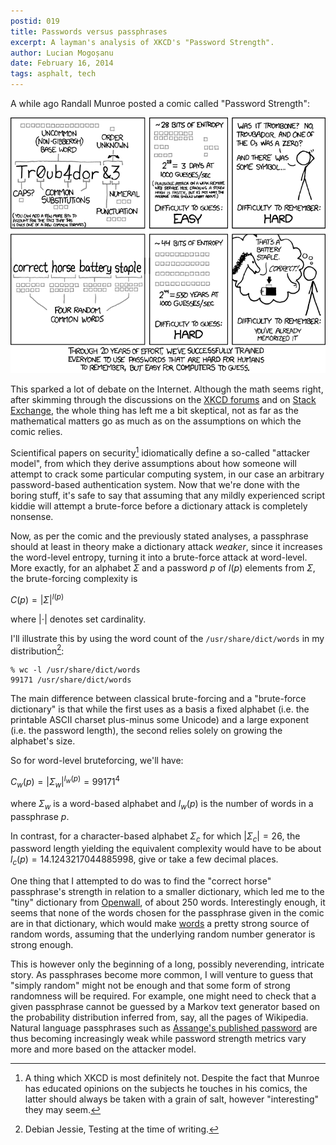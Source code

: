 ```yaml
---
postid: 019
title: Passwords versus passphrases
excerpt: A layman's analysis of XKCD's "Password Strength".
author: Lucian Mogoșanu
date: February 16, 2014
tags: asphalt, tech
---
```


A while ago Randall Munroe posted a comic called "Password Strength":

<span><a href="http://imgs.xkcd.com/comics/password_strength.png"><img
class="thumb" src="/images/2014/02/password_strength.png"
style="width:700px;height:auto;" /></a></span>

This sparked a lot of debate on the Internet. Although the math seems right,
after skimming through the discussions on the [XKCD forums][1] and on [Stack
Exchange][2], the whole thing has left me a bit skeptical, not as far as the
mathematical matters go as much as on the assumptions on which the comic
relies.

Scientifical papers on security[^1] idiomatically define a so-called "attacker
model", from which they derive assumptions about how someone will attempt to
crack some particular computing system, in our case an arbitrary password-based
authentication system. Now that we're done with the boring stuff, it's safe to
say that assuming that any mildly experienced script kiddie will attempt a
brute-force before a dictionary attack is completely nonsense.

Now, as per the comic and the previously stated analyses, a passphrase should at
least in theory make a dictionary attack *weaker*, since it increases the
word-level entropy, turning it into a brute-force attack at word-level. More
exactly, for an alphabet $\Sigma$ and a password $p$ of $l(p)$ elements from
$\Sigma$, the brute-forcing complexity is

$C(p) = \left|{\Sigma}\right|^{l(p)}$

where $\left|{\cdot}\right|$ denotes set cardinality.

I'll illustrate this by using the word count of the `/usr/share/dict/words` in
my distribution[^2]:

~~~~ {.bash}
% wc -l /usr/share/dict/words
99171 /usr/share/dict/words
~~~~

The main difference between classical brute-forcing and a "brute-force
dictionary" is that while the first uses as a basis a fixed alphabet (i.e. the
printable ASCII charset plus-minus some Unicode) and a large exponent (i.e. the
password length), the second relies solely on growing the alphabet's size.

So for word-level bruteforcing, we'll have:

$C_w(p) = \left|{\Sigma_w}\right|^{l_w(p)} = 99171^4$

where $\Sigma_w$ is a word-based alphabet and $l_w(p)$ is the number of
words in a passphrase $p$.

In contrast, for a character-based alphabet $\Sigma_c$ for which
$\left|{\Sigma_c}\right| = 26$, the password length yielding the equivalent
complexity would have to be about $l_c(p) = 14.1243217044885998$, give or take
a few decimal places.

One thing that I attempted to do was to find the "correct horse" passphrase's
strength in relation to a smaller dictionary, which led me to the "tiny"
dictionary from [Openwall][3], of about 250 words. Interestingly enough, it
seems that none of the words chosen for the passphrase given in the comic are
in that dictionary, which would make [words][4] a pretty strong source of
random words, assuming that the underlying random number generator is strong
enough.

This is however only the beginning of a long, possibly neverending, intricate
story. As passphrases become more common, I will venture to guess that "simply
random" might not be enough and that some form of strong randomness will be
required. For example, one might need to check that a given passphrase cannot
be guessed by a Markov text generator based on the probability distribution
inferred from, say, all the pages of Wikipedia. Natural language passphrases
such as [Assange's published password][5] are thus becoming increasingly weak
while password strength metrics vary more and more based on the attacker model.

[^1]: A thing which XKCD is most definitely not. Despite the fact that Munroe
has educated opinions on the subjects he touches in his comics, the latter
should always be taken with a grain of salt, however "interesting" they may
seem.

[^2]: Debian Jessie, Testing at the time of writing.

[1]: http://forums.xkcd.com/viewtopic.php?f=7&t=73384
[2]: http://security.stackexchange.com/questions/6095/xkcd-936-short-complex-password-or-long-dictionary-passphrase
[3]: http://openwall.com/
[4]: https://en.wikipedia.org/wiki/Words_%28Unix%29
[5]: https://www.schneier.com/blog/archives/2011/09/unredacted_us_d.html
